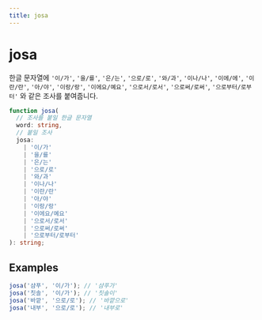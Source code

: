 ```yaml
---
title: josa
---
```


# josa

한글 문자열에 `'이/가'`, `'을/를'`, `'은/는'`, `'으로/로'`, `'와/과'`, `'이나/나'`, `'이에/에'`, `'이란/란'`, `'아/야'`, `'이랑/랑'`, `'이에요/예요'`, `'으로서/로서'`, `'으로써/로써'`, `'으로부터/로부터'` 와 같은 조사를 붙여줍니다.

```typescript
function josa(
  // 조사를 붙일 한글 문자열
  word: string,
  // 붙일 조사
  josa:
    | '이/가'
    | '을/를'
    | '은/는'
    | '으로/로'
    | '와/과'
    | '이나/나'
    | '이란/란'
    | '아/야'
    | '이랑/랑'
    | '이에요/예요'
    | '으로서/로서'
    | '으로써/로써'
    | '으로부터/로부터'
): string;
```

## Examples

```typescript
josa('샴푸', '이/가'); // '샴푸가'
josa('칫솔', '이/가'); // '칫솔이'
josa('바깥', '으로/로'); // '바깥으로'
josa('내부', '으로/로'); // '내부로'
```

